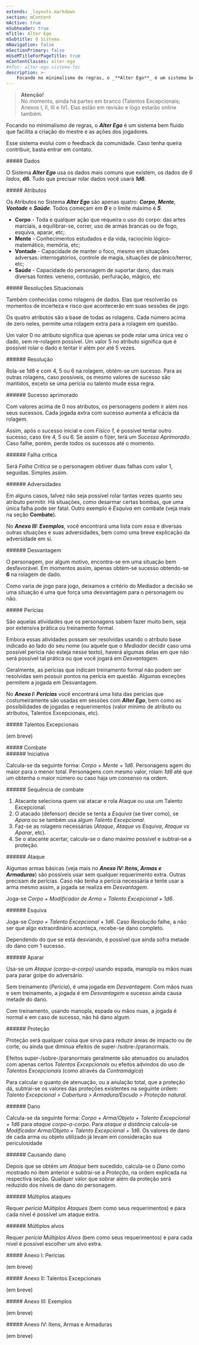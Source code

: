 ```yaml
---
extends: _layouts.markdown
section: mContent
mActive: true
mSubheader: true
mTitle: Alter Ego
mSubtitle: O Sistema
mNavigation: false
mSectionPrimary: false
mUseMTitleForPageTitle: true
mContentClasses: alter-ego
#mToc: alter-ego.sistema-toc
description: >-
    Focando no minimalismo de regras, o _**Alter Ego**_ é um sistema bem fluido que facilita a criação do mestre e as ações dos jogadores. Esse sistema evolui com o feedback da comunidade. Caso tenha queira contribuir, basta entrar em contato.
---
```


> <strong>Atenção!</strong><br>No momento, ainda há partes em branco (Talentos Excepcionais; Anexos I, II, III e IV). Elas estão em revisão e logo estarão online também.

Focando no minimalismo de regras, o _**Alter Ego**_ é um sistema bem fluido que facilita a criação do mestre e as ações dos jogadores.

Esse sistema evolui com o feedback da comunidade. Caso tenha queira contribuir, basta entrar em contato.

<div id="dados"></div>
##### Dados

O Sistema _**Alter Ego**_ usa os dados mais comuns que existem, os dados de _6 lados_, **d6**. Tudo que precisar rolar dados você usará _**1d6**_. 

<div id="atributos"></div>
##### Atributos

Os Atributos no Sistema _**Alter Ego**_ são apenas quatro: _**Corpo**_, _**Mente**_, _**Vontade**_ e _**Saúde**_. Todos começam em _**0**_ e o limite máximo é _**5**_.

- **Corpo** - Toda e qualquer ação que requeira o uso do corpo: das artes marciais, a equilibrar-se, correr, uso de armas brancas ou de fogo, esquiva, aparar, etc;
- **Mente** - Conhecimentos estudados e da vida, raciocínio lógico-matemático, memória, etc;
- **Vontade** - Capacidade de manter o foco, mesmo em situações adversas: interrogatórios, controle de magia, situações de pânico/terror, etc;
- **Saúde** - Capacidade do personagem de suportar dano, das mais diversas fontes: veneno, contusão, perfuração, mágico, etc

<div id="resolucoes-situacionais"></div>
##### Resoluções Situacionais

Também conhecidas como rolagens de dados. Elas que resolverão os momentos de incerteza e risco que acontecerão em suas sessões de jogo.

Os quatro atributos são a base de todas as rolagens. Cada número acima de zero neles, permite uma rolagem extra para a rolagem em questão.

Um valor 0 no atributo significa que apenas se pode rolar uma única vez o dado, sem re-rolagem possível. Um valor 5 no atributo significa que é possível rolar o dado e tentar ir além por até 5 vezes.

<div id="resolucao"></div>
###### Resolução

Rola-se 1d6 e com 4, 5 ou 6 na rolagem, obtém-se um sucesso. Para as outras rolagens, caso possíveis, os mesmo valores de sucesso são mantidos, exceto se uma perícia ou talento mude essa regra.

<div id="sucesso-aprimorado"></div>
###### Sucesso aprimorado

Com valores acima de 0 nos atributos, os personagens podem ir além nos seus sucessos. Cada jogada extra com sucesso aumenta a eficácia da rolagem.

Assim, após o sucesso inicial e com _Físico 1_, é possível tentar outro sucesso, caso tire 4, 5 ou 6. Se assim o fizer, terá um _Sucesso Aprimorado_. Caso falhe, porém, perde todos os sucessos até o momento.

<div id="falha-critica"></div>
###### Falha crítica

Será _Falha Crítica_ se o personagem obtiver duas falhas com valor 1, seguidas. Simples assim.

<div id="adversidades"></div>
###### Adversidades

Em alguns casos, talvez não seja possível rolar tantas vezes quanto seu atributo permitir. Há situações, como desarmar certas bombas, que uma única falha pode ser fatal. Outro exemplo é _Esquiva_ em combate (veja mais na seção **Combate**).

No _**Anexo III: Exemplos**_, você encontrará uma lista com essa e diversas outras situações e suas adversidades, bem como uma breve explicação da adversidade em si.

<div id="desvantagem"></div>
###### Desvantagem

O personagem, por algum motivo, encontra-se em uma situação bem desfavorável. Em momentos assim, apenas obtém-se sucesso obtendo-se **6** na rolagem de dado.

Como varia de jogo para jogo, deixamos a critério do Mediador a decisão se uma situação é uma que força uma desvantagem para o personagem ou não.

<div id="perícias"></div>
##### Perícias

São aquelas atividades que os personagens sabem fazer muito bem, seja por extensiva prática ou treinamento formal.

Embora essas atividades possam ser resolvidas usando o atributo base indicado ao lado do seu nome (ou aquele que o _Mediador_ decidir caso uma possível perícia não esteja nesse texto), haverá algumas delas em que não será possível tal prática ou que você jogará em _Desvantagem_.

Geralmente, as perícias que indicam treinamento formal não podem ser resolvidas sem possuir pontos na perícia em questão. Algumas exceções permitem a jogada em Desvantagem.

No _**Anexo I: Perícias**_ você encontrará uma lista das pericias que costumeiramente são usadas em sessões com _**Alter Ego**_, bem como as possibilidades de jogadas e requerimentos (valor mínimo de atributo ou atributos, Talentos Excepcionais, etc).

<div id="talentos-excepcionais"></div>
##### Talentos Excepcionais

(em breve)

<div id="combate"></div>
##### Combate

<div id="iniciativa"></div>
###### Iniciativa

Calcula-se da seguinte forma: _Corpo + Mente + 1d6_. Personagens agem do maior para o menor total. Personagens com mesmo valor, rolam _1d6_ até que um obtenha o maior número ou caso haja um consenso na ordem.

<div id="sequencia-de-combate"></div>
###### Sequência de combate

1. Atacante seleciona quem vai atacar e rola Ataque ou usa um Talento Excepcional. 
2. O atacado (defensor) decide se tenta a _Esquiva_ (se tiver como), se _Apara_ ou se também usa algum _Talento Excepcional_.
3. Faz-se as rolagens necessárias (_Ataque_, _Ataque vs Esquiva_, _Ataque vs Aparar_, etc).
4. Se o atacante acertar, calcula-se o dano máximo possível e subtrai-se a proteção.

<div id="ataque"></div>
###### Ataque

Algumas armas básicas (veja mais no _**Anexo IV: Itens, Armas e Armaduras**_) são possíveis usar sem qualquer requerimento extra. Outras precisam de perícias. Caso não tenha a perícia necessária e tente usar a arma mesmo assim, a jogada se realiza em _Desvantagem_.

Joga-se _Corpo + Modificador de Arma + Talento Excepcional + 1d6_.

<div id="esquiva"></div>
###### Esquiva

Joga-se _Corpo + Talento Excepcional + 1d6_. Caso _Resolução_ falhe, a não ser que algo extraordinário aconteça, recebe-se dano completo. 

Dependendo do que se está desviando, é possível que ainda sofra metade do dano com 1 sucesso.

<div id="aparar"></div>
###### Aparar

Usa-se um _Ataque (corpo-a-corpo)_ usando espada, manopla ou mãos nuas para parar golpe do adversário.

Sem treinamento (_Perícia_), é uma jogada em _Desvantagem_. Com mãos nuas e sem treinamento, a jogada é em _Desvantagem_ e sucesso ainda causa metade do dano. 

Com treinamento, usando manopla, espada ou mãos nuas, a jogada é normal e em caso de sucesso, não há dano algum.

<div id="proteção"></div>
###### Proteção

Proteção será qualquer coisa que sirva para reduzir áreas de impacto ou de corte, ou ainda que diminua efeitos de super-/sobre-/paranormais.

Efeitos super-/sobre-/paranormais geralmente são atenuados ou anulados com apenas certos _Talentos Excepcionais_ ou efeitos advindos do uso de _Talentos Excepcionais_ (como através da _Contramágica_)

Para calcular o quanto de atenuação, ou a anulação total, que a proteção dá, subtrai-se os valores das proteções existentes na seguinte ordem: _Talento Excepcional > Cobertura > Armadura/Escudo > Proteção natural_.

<div id="dano"></div>
###### Dano

Calcula-se da seguinte forma: _Corpo + Arma/Objeto + Talento Excepcional + 1d6_ para _ataque corpo-a-corpo_. Para _ataque a distância_ calcula-se _Modificador Arma/Objeto + Talento Excepcional + 1d6_. Os valores de dano de cada arma ou objeto utilizado já levam em consideração sua periculosidade

<div id="causando-dano"></div>
###### Causando dano

Depois que se obtém um _Ataque_ bem sucedido, calcula-se o _Dano_ como mostrado no item anterior e subtrai-se a _Proteção_, na ordem explicada na respectiva seção. Qualquer valor que sobrar além da proteção será reduzido dos níveis de dano do personagem.

<div id="multiplos-ataques"></div>
###### Múltiplos ataques

Requer _perícia Múltiplos Ataques_ (bem como seus requerimentos) e para cada nível é possível um ataque extra.

<div id="multiplos-alvos"></div>
###### Múltiplos alvos

Requer _perícia Múltiplos Alvos_ (bem como seus requerimentos) e para cada nível é possível escolher um alvo extra.

<div id="anexo-i-pericias"></div>
##### Anexo I: Perícias

(em breve)

<div id="anexo-ii-talentos-excepcioinais"></div>
##### Anexo II: Talentos Excepcionais

(em breve)

<div id="anexo-iii-Exemplos"></div>
##### Anexo III: Exemplos

(em breve)

<div id="anexo-iv-itens-armas-armduras"></div>
##### Anexo IV: Itens, Armas e Armaduras

(em breve)